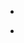 - ~~~<u>Rintaro Masaoka</u>~~~, Tomohiro Soejima, Haruki Watanabe, "Rigorous lower bound on dynamical exponents of critical frustration-free systems", FoPM International Symposium (Feb. 18, 2025) [poster](/resources/202503/foPM_poster.pdf)

- ~~~<u>政岡凜太郎</u>~~~，副島智大，渡辺悠樹，「臨界的なフラストレーションフリー系における動的臨界指数の厳密な下限」，第69回物性若手夏の学校，西浦温泉ホテル龍城 (Aug. 2 – 6, 2024)
